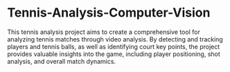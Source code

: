 # Tennis-Analysis-Computer-Vision
This tennis analysis project aims to create a comprehensive tool for analyzing tennis matches through video analysis. By detecting and tracking players and tennis balls, as well as identifying court key points, the project provides valuable insights into the game, including player positioning, shot analysis, and overall match dynamics.
